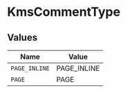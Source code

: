 # KmsCommentType


## Values

| Name          | Value         |
| ------------- | ------------- |
| `PAGE_INLINE` | PAGE_INLINE   |
| `PAGE`        | PAGE          |